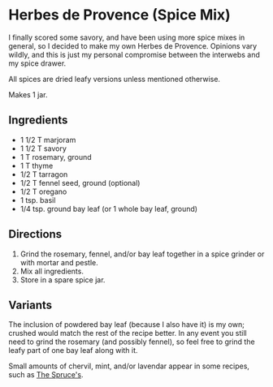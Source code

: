 [spiceMixes]: ../indices/spiceMix.html

# Herbes de Provence (Spice Mix)

I finally scored some savory, and have been using more spice mixes in general, so I decided to make my own Herbes de Provence.  Opinions vary wildly, and this is just my personal compromise between the interwebs and my spice drawer.

All spices are dried leafy versions unless mentioned otherwise.  

Makes 1 jar.

## Ingredients

* 1 1/2 T marjoram
* 1 1/2 T savory
* 1 T rosemary, ground
* 1 T thyme
* 1/2 T tarragon
* 1/2 T fennel seed, ground (optional)
* 1/2 T oregano
* 1 tsp. basil
* 1/4 tsp. ground bay leaf (or 1 whole bay leaf, ground)

## Directions

1. Grind the rosemary, fennel, and/or bay leaf together in a spice grinder or with mortar and pestle.
2. Mix all ingredients.
3. Store in a spare spice jar.

## Variants

The inclusion of powdered bay leaf (because I also have it) is my own; crushed would match the rest of the recipe better.  In any event you still need to grind the rosemary (and possibly fennel), so feel free to grind the leafy part of one bay leaf along with it.

Small amounts of chervil, mint, and/or lavendar appear in some recipes, such as [The Spruce's](https://www.thespruceeats.com/make-your-own-herbes-de-provence-995824).
